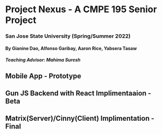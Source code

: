 # Project Nexus - A CMPE 195 Senior Project
### San Jose State University (Spring/Summer 2022)

#### By Gianine Dao, Alfonso Garibay, Aaron Rice, Yabsera Tasaw
##### Teaching Advisor: Mahima Suresh

## Mobile App - Prototype

## Gun JS Backend with React Implimentaaion - Beta

## Matrix(Server)/Cinny(Client) Implimentation - Final

<!--

**Here are some ideas to get you started:**

🙋‍♀️ A short introduction - what is your organization all about?
🌈 Contribution guidelines - how can the community get involved?
👩‍💻 Useful resources - where can the community find your docs? Is there anything else the community should know?
🍿 Fun facts - what does your team eat for breakfast?
🧙 Remember, you can do mighty things with the power of [Markdown](https://docs.github.com/github/writing-on-github/getting-started-with-writing-and-formatting-on-github/basic-writing-and-formatting-syntax)
-->
